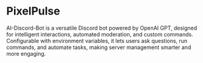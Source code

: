 # PixelPulse
AI-Discord-Bot is a versatile Discord bot powered by OpenAI GPT, designed for intelligent interactions, automated moderation, and custom commands. Configurable with environment variables, it lets users ask questions, run commands, and automate tasks, making server management smarter and more engaging.

